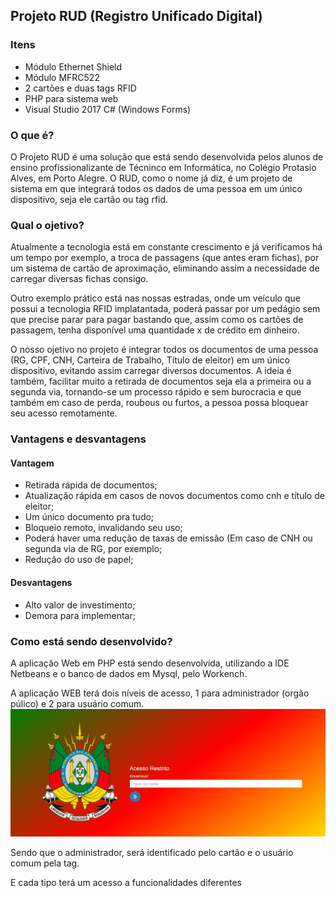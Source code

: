 

<h2>Projeto RUD (Registro Unificado Digital)</h2>

<h3>Itens</h3>

<ul>
  <li>Módulo Ethernet Shield</li>
  <li>Módulo MFRC522</li>
  <li>2 cartões e duas tags RFID</li>
  <li>PHP para sistema web</li>
  <li>Visual Studio 2017 C# (Windows Forms)</li>
</ul>

<h3>O que é?</h3>

<p>O Projeto RUD é uma solução que está sendo desenvolvida pelos alunos de ensino profissionalizante de Técninco em Informática, no Colégio Protasio Alves, em Porto Alegre.
O RUD, como o nome já diz, é um projeto de sistema em que integrará todos os dados de uma pessoa em um único dispositivo, seja ele cartão ou tag rfid.
  
<h3>Qual o ojetivo?</h3>

<p>Atualmente a tecnologia está em constante crescimento e já verificamos há um tempo por exemplo, a troca de passagens (que antes eram fichas), por um sistema de cartão de aproximação, eliminando assim a necessidade de carregar diversas fichas consigo. 
<p>Outro exemplo prático está nas nossas estradas, onde um veículo que possui a tecnologia RFID implatantada, poderá passar por um pedágio sem que precise parar para pagar bastando que, assim como os cartões de passagem, tenha disponível uma quantidade x de crédito em dinheiro.
<p>O nosso ojetivo no projeto é integrar todos os documentos de uma pessoa (RG, CPF, CNH, Carteira de Trabalho, Título de eleitor) em um único dispositivo, evitando assim carregar diversos documentos. A ideia é também, facilitar muito a retirada de documentos seja ela a primeira ou a segunda via, tornando-se um processo rápido e sem burocracia e que também em caso de perda, roubous ou furtos, a pessoa possa bloquear seu acesso remotamente.
  
<h3>Vantagens e desvantagens</h3>

<h4>Vantagem</h4>
<ul>
  <li>Retirada rápida de documentos;</li>
  <li>Atualização rápida em casos de novos documentos como cnh e título de eleitor;</li>
  <li>Um único documento pra tudo;</li>
  <li>Bloqueio remoto, invalidando seu uso;</li>
  <li>Poderá haver uma redução de taxas de emissão (Em caso de CNH ou segunda via de RG, por exemplo;</li>
  <li>Redução do uso de papel;</li>
</ul>

<h4>Desvantagens</h4>
  <ul>
    <li>Alto valor de investimento;</li>
    <li>Demora para implementar;</li>
  </ul>
  
  <h3>Como está sendo desenvolvido?</h3>
  
   <p>A aplicação Web em PHP está sendo desenvolvida, utilizando a IDE Netbeans e o banco de dados em Mysql, pelo Workench.</p>
   <p>A aplicação WEB terá dois níveis de acesso, 1 para administrador (orgão púlico) e 2 para usuário comum.
    
  <img src="exemplo.jpg">  
  
  <p>Sendo que o administrador, será identificado pelo cartão e o usuário comum pela tag.
  
  E cada tipo terá um acesso a funcionalidades diferentes
    
